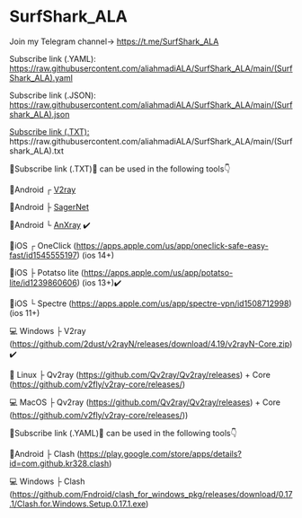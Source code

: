 # SurfShark_ALA
Join my Telegram channel-> https://t.me/SurfShark_ALA

Subscribe link (.YAML): https://raw.githubusercontent.com/aliahmadiALA/SurfShark_ALA/main/(SurfShark_ALA).yaml

Subscribe link (.JSON): https://raw.githubusercontent.com/aliahmadiALA/SurfShark_ALA/main/(Surfshark_ALA).json

[Subscribe link (.TXT):](https://raw.githubusercontent.com/aliahmadiALA/SurfShark_ALA/main/(SurfShark_ALA).yaml)  
https://raw.githubusercontent.com/aliahmadiALA/SurfShark_ALA/main/(Surfshark_ALA).txt

🔰Subscribe link (.TXT)🔰 can be used in the following tools👇

📱Android ┌ [V2ray](https://play.google.com/store/apps/details?id=com.v2ray.ang) 

📱Android ├ [SagerNet](https://play.google.com/store/apps/details?id=io.nekohasekai.sagernet&gl) 

📱Android └ [AnXray](https://github.com/XTLS/AnXray/releases/) ✔️


📱iOS ┌ OneClick (https://apps.apple.com/us/app/oneclick-safe-easy-fast/id1545555197) (ios 14+) 
       
📱iOS ├ Potatso lite (https://apps.apple.com/us/app/potatso-lite/id1239860606) (ios 13+)✔️

📱iOS └ Spectre (https://apps.apple.com/us/app/spectre-vpn/id1508712998) (ios 11+) 

                           
💻 Windows ├ V2ray (https://github.com/2dust/v2rayN/releases/download/4.19/v2rayN-Core.zip) ✔️


🐧 Linux ├ Qv2ray (https://github.com/Qv2ray/Qv2ray/releases) + Core (https://github.com/v2fly/v2ray-core/releases/)


💻 MacOS ├ Qv2ray (https://github.com/Qv2ray/Qv2ray/releases) + Core (https://github.com/v2fly/v2ray-core/releases/))


🔰Subscribe link (.YAML)🔰 can be used in the following tools👇

📱Android ├ Clash (https://play.google.com/store/apps/details?id=com.github.kr328.clash)

💻 Windows ├ Clash (https://github.com/Fndroid/clash_for_windows_pkg/releases/download/0.17.1/Clash.for.Windows.Setup.0.17.1.exe) 
